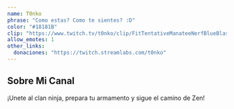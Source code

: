 ```yaml
---
name: T0nko
phrase: "Como estas? Como te sientes? :D"
color: "#18181B"
clip: "https://www.twitch.tv/t0nko/clip/FitTentativeManateeNerfBlueBlaster"
allow_emotes: 1
other_links:
  donaciones: "https://twitch.streamlabs.com/t0nko"
---
```

<h2>Sobre <span class="cursive">Mi Canal</span></h2>
<p class="streamer-channel">¡Unete al clan ninja, prepara tu armamento y sigue el camino de Zen!</p>